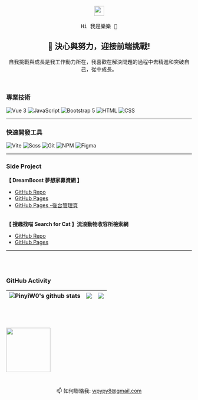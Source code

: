 <p align="center">
  <img src="https://user-images.githubusercontent.com/5679180/79618120-0daffb80-80be-11ea-819e-d2b0fa904d07.gif" width="27px">
  <br><br />
  <samp>
 Hi 我是樂樂 👋 <br />
 <h2 align="center"> 🌱 決心與努力，迎接前端挑戰! </h2> 
<p align="center">自我挑戰與成長是我工作動力所在，我喜歡在解決問題的過程中去精進和突破自己，從中成長。</p>
  </samp>
</p>
<br />

### 專業技術
![Vue 3](https://img.shields.io/badge/Vue3-4FC08D?style=for-the-badge&logo=vue.js&logoColor=white)
![JavaScript](https://img.shields.io/badge/javascript-%23323330.svg?style=for-the-badge&logo=javascript&logoColor=%23F7DF1E)
![Bootstrap 5](https://img.shields.io/badge/Bootstrap5-7952B3?style=for-the-badge&logo=bootstrap&logoColor=white)
![HTML](https://img.shields.io/badge/HTML-E34F26?style=for-the-badge&logo=html5&logoColor=white)
![CSS](https://img.shields.io/badge/CSS-1572B6?style=for-the-badge&logo=css3&logoColor=white)

---

### 快速開發工具
![Vite](https://img.shields.io/badge/vite-%23646CFF.svg?style=for-the-badge&logo=vite&logoColor=white)
![Scss](https://img.shields.io/badge/sass-%23CC6699?style=for-the-badge&logo=sass&logoColor=white)
![Git](https://img.shields.io/badge/git-%23F05033.svg?style=for-the-badge&logo=git&logoColor=white)
![NPM](https://img.shields.io/badge/NPM-CB3837?style=for-the-badge&logo=npm&logoColor=white)
![Figma](https://img.shields.io/badge/figma-%23F24E1E?style=for-the-badge&logo=figma&logoColor=white)
___
### Side Project
**【 DreamBoost 夢想家募資網 】** <br />
* [GitHub Repo](https://github.com/PinyiW0/DreamBoost/tree/main)<br />
* [GitHub Pages](https://pinyiw0.github.io/DreamBoost/#/)<br />
* [GitHub Pages -後台管理頁](https://pinyiw0.github.io/DreamBoost/#/admin/login)<br /><br />

**【 搜趣找喵 Search for Cat 】流浪動物收容所檢索網** <br />
* [GitHub Repo](https://github.com/PinyiW0/project_SearchforMeow)<br />
* [GitHub Pages](https://pinyiw0.github.io/project_SearchforMeow/)

---


<br /><br />
### GitHub Activity
| <a> <img align="center" src="https://github-readme-stats.vercel.app/api?username=PinyiW0&show_icons=true&include_all_commits=true&theme=buefy&hide_border=true" alt="PinyiW0's github stats" /> </a> | <a> <img align="center" src="https://github-readme-stats.vercel.app/api/top-langs/?username=PinyiW0&layout=compact&theme=buefy&hide_border=true" /> </a> | <div align="center"> <img src="https://github-readme-streak-stats.herokuapp.com/?user=PinyiW0" /> </div> |
| ------------- | ------------- | ------------- |


<br />

<div style="margin: 40px 0">
   <a href="https://github.com/PinyiW0/github-profile-views-counter">
       <img width="120px" src="https://komarev.com/ghpvc/?username=PinyiW0&color=DE002D">
   </a>
</div>
<p align='center'>
   📫 如何聯絡我: <a href='mailto:wpypy8@gmail.com'>wpypy8@gmail.com</a>
</p>


